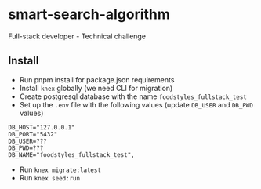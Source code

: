 # smart-search-algorithm

Full-stack developer - Technical challenge

## Install

- Run pnpm install for package.json requirements
- Install `knex` globally (we need CLI for migration)
- Create postgresql database with the name `foodstyles_fullstack_test`
- Set up the `.env` file with the following values (update `DB_USER` and `DB_PWD` values)

```
DB_HOST="127.0.0.1"
DB_PORT="5432"
DB_USER=???
DB_PWD=???
DB_NAME="foodstyles_fullstack_test",
```

- Run `knex migrate:latest`
- Run `knex seed:run`
